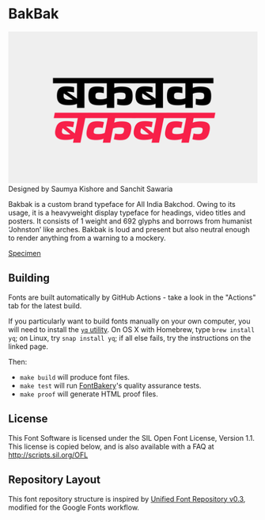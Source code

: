 # BakBak
![BakBak](images/bakbak.jpg)
Designed by Saumya Kishore and Sanchit Sawaria

Bakbak is a custom brand typeface for All India Bakchod. Owing to its usage, it is a heavyweight display typeface for headings, video titles and posters. It consists of 1 weight and 692 glyphs and borrows from humanist ‘Johnston’ like arches. Bakbak is loud and present but also neutral enough to render anything from a warning to a mockery.

[Specimen](https://www.sawariasanchit.com/bakbak)

## Building

Fonts are built automatically by GitHub Actions - take a look in the "Actions" tab for the latest build.

If you particularly want to build fonts manually on your own computer, you will need to install the [`yq` utility](https://github.com/mikefarah/yq). On OS X with Homebrew, type `brew install yq`; on Linux, try `snap install yq`; if all else fails, try the instructions on the linked page.

Then:

* `make build` will produce font files.
* `make test` will run [FontBakery](https://github.com/googlefonts/fontbakery)'s quality assurance tests.
* `make proof` will generate HTML proof files.

## License

This Font Software is licensed under the SIL Open Font License, Version 1.1.
This license is copied below, and is also available with a FAQ at
http://scripts.sil.org/OFL

## Repository Layout

This font repository structure is inspired by [Unified Font Repository v0.3](https://github.com/unified-font-repository/Unified-Font-Repository), modified for the Google Fonts workflow.